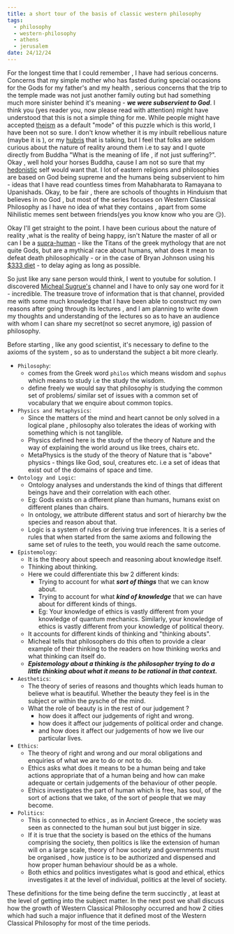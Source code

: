 ```yaml
---
title: a short tour of the basis of classic western philosophy
tags:
  - philosophy
  - western-philosophy
  - athens
  - jerusalem
date: 24/12/24
---
```

For the longest time that I could remember , I have had serious concerns. Concerns that my simple mother who has fasted during special occasions for the Gods for my father's and my health , serious concerns that the trip to the temple made was not just another family outing but had something much more sinister behind it's meaning - ***we were subservient to God***. 
I think you (yes reader you, now please read with attention) might have understood that this is not a simple thing for me. While people might have accepted [theism](https://en.wikipedia.org/wiki/Theism) as a default "mode" of this puzzle which is this world, I have been not so sure. I don't know whether it is my inbuilt rebellious nature (maybe it is ), or my [hubris](https://en.wikipedia.org/wiki/Hubris) that is talking, but I feel that folks are seldom curious about the nature of reality around them i.e to say and I quote directly from Buddha "What is the meaning of life , if not just suffering?". Okay , well hold your horses Buddha, cause I am not so sure that my [hedonistic](https://en.wikipedia.org/wiki/Hedonism) self would want that. I lot of eastern religions and philosophies are based on God being supreme and the humans being subservient to him - ideas that I have read countless times from Mahabharata to Ramayana to Upanishads. Okay, to be fair , there are schools of thoughts in Hinduism that believes in no God , but most of the series focuses on Western Classical Philosophy as I have no idea of what they contains , apart from some Nihilistic memes sent between friends(yes you know know who you are 😏). 

Okay I'll get straight to the point. 
I have been curious about the nature of reality ,what is the reality of being happy, isn't Nature the master of all or can I be a [supra-human](https://en.wikipedia.org/wiki/%C3%9Cbermensch) - like the Titans of the greek mythology that are not quite Gods, but are a mythical race about humans, what does it mean to defeat death philosophically - or in the case of Bryan Johnson using his [$333 diet](https://www.businessinsider.com/bryan-johnson-blueprint-basics-anti-aging-monthly-plan-cost-2024-1) - to delay aging as long as possible. 

So just like any sane person would think, I went to youtube for solution. I discovered [Micheal Sugrue's](https://www.youtube.com/@dr.michaelsugrue) channel and I have to only say one word for it - incredible. The treasure trove of information that is that channel, provided me with some much knowledge that I have been able to construct my own reasons after going through its lectures , and I am planning to write down my thoughts and understanding of the lectures so as to have an audience with whom I can share my secret(not so secret anymore, ig) passion of philosophy.

Before starting , like any good scientist, it's necessary to define to the axioms of the system , so as to understand the subject a bit more clearly.

- `Philosophy`:
	- comes from the Greek word `philos` which means  wisdom and `sophus` which means to study i.e the study the wisdom.
	- define freely we would say that philosophy is studying the common set of problems/ similar set of issues with a common set of vocabulary that we enquire about common topics.
- `Physics and Metaphysics`:
	- Since the matters of the mind and heart cannot be only solved in a logical plane , philosophy also tolerates the ideas of working with something which is not tanglible.
	- Physics defined here is the study of the theory of Nature and the way of explaining the world around us like trees, chairs etc.
	- MetaPhysics is the study of the theory of Nature that is "above" physics - things like God, soul, creatures etc. i.e a set of ideas that exist out of the domains of space and time.
- `Ontology and Logic`:
	- Ontology analyses and understands the kind of things that different beings have and their correlation with each other.
	- Eg: Gods exists on a different plane than humans, humans exist on different planes than chairs.
	- In ontology, we attribute different status and sort of hierarchy bw the species and reason about that.
	- Logic is a system of rules or deriving true inferences. It is a series of rules that when started from the same axioms and following the same set of rules to the teeth, you would reach the same outcome.
- `Epistemology`:
	- It is the theory about speech and reasoning about knowledge itself.
	- Thinking about thinking.
	- Here we could differentiate this bw 2 different kinds:
		- Trying to account for what ***sort of things*** that we can know about.
		- Trying to account for what ***kind of knowledge***  that we can have about for different kinds of things.
		- Eg: Your knowledge of ethics is vastly different from your knowledge of quantum mechanics. Similarly, your knowledge of ethics is vastly different from your knowledge of political theory.
	- It accounts for different kinds of thinking and "thinking abouts". 
	- Micheal tells that philosophers do this often to provide a clear example of their thinking to the readers on how thinking works and what thinking can itself do.
	- ***Epistemology about a thinking is the philosopher trying to do a little thinking about what it means to be rational in that context.***
- `Aesthetics`:
	- The theory of series of reasons and thoughts which leads human to believe what is beautiful. Whether the beauty they feel is in the subject or within the pysche of the mind.
	- What the role of beauty is in the rest of our judgement ?
		- how does it affect our judgements of right and wrong.
		- how does it affect our judgements of political order and change.
		- and how does it affect our judgements of how we live our particular lives.
- `Ethics`:
	- The theory of right and wrong and our moral obligations and enquiries of what we are to do or not to do.
	- Ethics asks what does it means to be a human being and take actions appropriate that of a human being and how can make adequate or certain judgements of the behaviour of other people.
	- Ethics investigates the part of human which is free, has soul, of the sort of actions that we take, of the sort of people that we may become.
- `Politics`:
	- This is connected to ethics , as in Ancient Greece , the society was seen as connected to the human soul but just bigger in size.
	- If it is true that the society is based on the ethics of the humans comprising the society, then politics is like the extension of human will on a large scale, theory of how society and governments must be organised , how justice is to be authorized and dispensed and how proper human behaviour should be as a whole.
	- Both ethics and politics investigates what is good and ethical, ethics investigates it at the level of individual, politics at the level of society.

 These definitions for the time being define the term succinctly , at least at the level of getting into the subject matter.
 In the next post we shall discuss how the growth of Western Classical Philosophy occurred and how 2 cities which had such a major influence that it defined most of the Western Classical Philosophy for most of the time periods.
